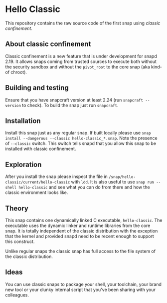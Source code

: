 # Hello Classic

This repository contains the raw source code of the first snap using *classic confinement*.

## About classic confinement

Classic confinement is a new feature that is under development for snapd 2.19.
It allows snaps coming from trusted sources to execute both without the
security sandbox and without the `pivot_root` to the core snap (aka kind-of
chroot).

## Building and testing

Ensure that you have snapcraft version at least 2.24 (run `snapcraft --version`
to check). To build the snap just run `snapcraft`.

## Installation

Install this snap just as any regular snap. If built locally please use `snap
install --dangerous --classic hello-classic_*.snap`. Note the presence of
`--classic` switch. This switch tells snapd that you allow this snap to be
installed with classic confinement.

## Exploration

After you install the snap please inspect the file in
`/snap/hello-classic/current/hello-classic` with `ldd`. It is also useful to
use `snap run --shell hello-classic` and see what you can do from there and how
the classic environment looks like.

## Theory

This snap contains one dynamically linked C executable, `hello-classic`. The
executable uses the dynamic linker and runtime libraries from the core snap. It
is totally independent of the classic distribution with the exception that the
kernel and provided snapd need to be recent enough to support this construct.

Unlike regular snaps the classic snap has full access to the file system of the
classic distribution.

## Ideas

You can use classic snaps to package your shell, your toolchain, your brand new
tool or your clunky internal script that you've been sharing with your
colleagues.
